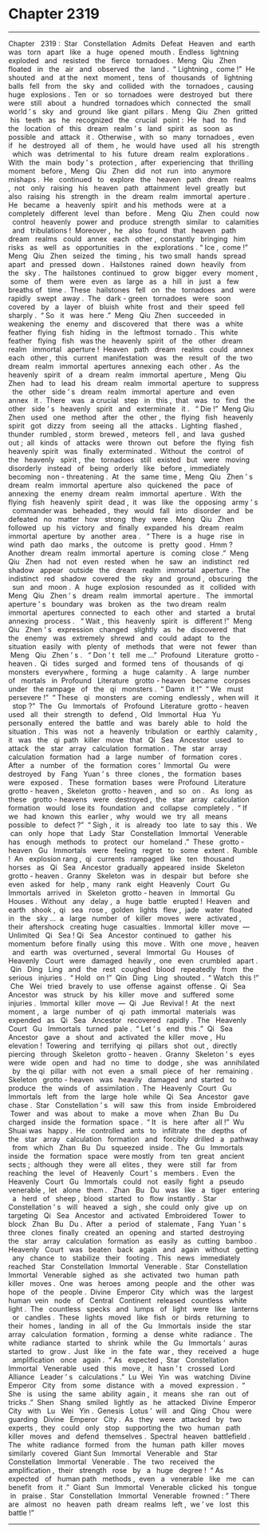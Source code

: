 
# Chapter 2319


---

Chapter ‌ ‌ 2319 :‌ ‌ Star ‌ ‌ Constellation ‌ ‌ Admits ‌ ‌ Defeat ‌ ‌‌
Heaven ‌ ‌ and ‌ ‌ earth ‌ ‌ was ‌ ‌ torn ‌ ‌ apart ‌ ‌ like ‌ ‌ a ‌ ‌ huge ‌ ‌ opened ‌ ‌ mouth .‌ ‌ Endless ‌ ‌ lightning ‌ ‌ exploded ‌ ‌ and ‌ ‌ resisted ‌ ‌ the ‌ ‌ fierce ‌ ‌ tornadoes .‌ ‌‌
Meng ‌ ‌ Qiu ‌ ‌ Zhen ‌ ‌ floated ‌ ‌ in ‌ ‌ the ‌ ‌ air ‌ ‌ and ‌ ‌ observed ‌ ‌ the ‌ ‌ land .‌ ‌‌
“ Lightning ,‌ ‌ come !”‌ ‌ He ‌ ‌ shouted ‌ ‌ and ‌ ‌ at ‌ ‌ the ‌ ‌ next ‌ ‌ moment ,‌ ‌ tens ‌ ‌ of ‌ ‌ thousands ‌ ‌ of ‌ ‌ lightning ‌ ‌ balls ‌ ‌ fell ‌ ‌ from ‌ ‌ the ‌ ‌ sky ‌ ‌ and ‌ ‌ collided ‌ ‌ with ‌ ‌ the ‌ ‌ tornadoes ,‌ ‌ causing ‌ ‌ huge ‌ ‌ explosions .‌ ‌‌
Ten ‌ ‌ or ‌ ‌ so ‌ ‌ tornadoes ‌ ‌ were ‌ ‌ destroyed ‌ ‌ but ‌ ‌ there ‌ ‌ were ‌ ‌ still ‌ ‌ about ‌ ‌ a ‌ ‌ hundred ‌ ‌ tornadoes ‌ ‌ which ‌ ‌ connected ‌ ‌ the ‌ ‌ small ‌ ‌ world ’ s ‌ ‌ sky ‌ ‌ and ‌ ‌ ground ‌ ‌ like ‌ ‌ giant ‌ ‌ pillars .‌ ‌‌
Meng ‌ ‌ Qiu ‌ ‌ Zhen ‌ ‌ gritted ‌ ‌ his ‌ ‌ teeth ‌ ‌ as ‌ ‌ he ‌ ‌ recognized ‌ ‌ the ‌ ‌ crucial ‌ ‌ point :‌ ‌ He ‌ ‌ had ‌ ‌ to ‌ ‌ find ‌ ‌ the ‌ ‌ location ‌ ‌ of ‌ ‌ this ‌ ‌ dream ‌ ‌ realm ’ s ‌ ‌ land ‌ ‌ spirit ‌ ‌ as ‌ ‌ soon ‌ ‌ as ‌ ‌ possible ‌ ‌ and ‌ ‌ attack ‌ ‌ it .‌ ‌ Otherwise ,‌ ‌ with ‌ ‌ so ‌ ‌ many ‌ ‌ tornadoes ,‌ ‌ even ‌ ‌ if ‌ ‌ he ‌ ‌ destroyed ‌ ‌ all ‌ ‌ of ‌ ‌ them ,‌ ‌ he ‌ ‌ would ‌ ‌ have ‌ ‌ used ‌ ‌ all ‌ ‌ his ‌ ‌ strength ‌ ‌ which ‌ ‌ was ‌ ‌ detrimental ‌ ‌ to ‌ ‌ his ‌ ‌ future ‌ ‌ dream ‌ ‌ realm ‌ ‌ explorations .‌ ‌‌
With ‌ ‌ the ‌ ‌ main ‌ ‌ body ’ s ‌ ‌ protection ,‌ ‌ after ‌ ‌ experiencing ‌ ‌ that ‌ ‌ thrilling ‌ ‌ moment ‌ ‌ before ,‌ ‌ Meng ‌ ‌ Qiu ‌ ‌ Zhen ‌ ‌ did ‌ ‌ not ‌ ‌ run ‌ ‌ into ‌ ‌ anymore ‌ ‌ mishaps .‌ ‌‌
He ‌ ‌ continued ‌ ‌ to ‌ ‌ explore ‌ ‌ the ‌ ‌ heaven ‌ ‌ path ‌ ‌ dream ‌ ‌ realms ,‌ ‌ not ‌ ‌ only ‌ ‌ raising ‌ ‌ his ‌ ‌ heaven ‌ ‌ path ‌ ‌ attainment ‌ ‌ level ‌ ‌ greatly ‌ ‌ but ‌ ‌ also ‌ ‌ raising ‌ ‌ his ‌ ‌ strength ‌ ‌ in ‌ ‌ the ‌ ‌ dream ‌ ‌ realm ‌ ‌ immortal ‌ ‌ aperture .‌ ‌ He ‌ ‌ became ‌ ‌ a ‌ ‌ heavenly ‌ ‌ spirit ‌ ‌ and ‌ ‌ his ‌ ‌ methods ‌ ‌ were ‌ ‌ at ‌ ‌ a ‌ ‌ completely ‌ ‌ different ‌ ‌ level ‌ ‌ than ‌ ‌ before .‌ ‌ ‌‌
Meng ‌ ‌ Qiu ‌ ‌ Zhen ‌ ‌ could ‌ ‌ now ‌ ‌ control ‌ ‌ heavenly ‌ ‌ power ‌ ‌ and ‌ ‌ produce ‌ ‌ strength ‌ ‌ similar ‌ ‌ to ‌ ‌ calamities ‌ ‌ and ‌ ‌ tribulations !‌ ‌‌
Moreover ,‌ ‌ he ‌ ‌ also ‌ ‌ found ‌ ‌ that ‌ ‌ heaven ‌ ‌ path ‌ ‌ dream ‌ ‌ realms ‌ ‌ could ‌ ‌ annex ‌ ‌ each ‌ ‌ other ,‌ ‌ constantly ‌ ‌ bringing ‌ ‌ him ‌ ‌ risks ‌ ‌ as ‌ ‌ well ‌ ‌ as ‌ ‌ opportunities ‌ ‌ in ‌ ‌ the ‌ ‌ explorations .‌ ‌‌
“ Ice ,‌ ‌ come !”‌ ‌ Meng ‌ ‌ Qiu ‌ ‌ Zhen ‌ ‌ seized ‌ ‌ the ‌ ‌ timing ,‌ ‌ his ‌ ‌ two ‌ ‌ small ‌ ‌ hands ‌ ‌ spread ‌ ‌ apart ‌ ‌ and ‌ ‌ pressed ‌ ‌ down .‌ ‌
‌
Hailstones ‌ ‌ rained ‌ ‌ down ‌ ‌ heavily ‌ ‌ from ‌ ‌ the ‌ ‌ sky .‌ ‌‌
The ‌ ‌ hailstones ‌ ‌ continued ‌ ‌ to ‌ ‌ grow ‌ ‌ bigger ‌ ‌ every ‌ ‌ moment ,‌ ‌ some ‌ ‌ of ‌ ‌ them ‌ ‌ were ‌ ‌ even ‌ ‌ as ‌ ‌ large ‌ ‌ as ‌ ‌ a ‌ ‌ hill ‌ ‌ in ‌ ‌ just ‌ ‌ a ‌ ‌ few ‌ ‌ breaths ‌ ‌ of ‌ ‌ time .‌ ‌‌
These ‌ ‌ hailstones ‌ ‌ fell ‌ ‌ on ‌ ‌ the ‌ ‌ tornadoes ‌ ‌ and ‌ ‌ were ‌ ‌ rapidly ‌ ‌ swept ‌ ‌ away .‌ ‌‌
The ‌ ‌ dark - green ‌ ‌ tornadoes ‌ ‌ were ‌ ‌ soon ‌ ‌ covered ‌ ‌ by ‌ ‌ a ‌ ‌ layer ‌ ‌ of ‌ ‌ bluish ‌ ‌ white ‌ ‌ frost ‌ ‌ and ‌ ‌ their ‌ ‌ speed ‌ ‌ fell ‌ ‌ sharply .‌ ‌‌
“ So ‌ ‌ it ‌ ‌ was ‌ ‌ here .”‌ ‌ Meng ‌ ‌ Qiu ‌ ‌ Zhen ‌ ‌ succeeded ‌ ‌ in ‌ ‌ weakening ‌ ‌ the ‌ ‌ enemy ‌ ‌ and ‌ ‌ discovered ‌ ‌ that ‌ ‌ there ‌ ‌ was ‌ ‌ a ‌ ‌ white ‌ ‌ feather ‌ ‌ flying ‌ ‌ fish ‌ ‌ hiding ‌ ‌ in ‌ ‌ the ‌ ‌ leftmost ‌ ‌ tornado .‌ ‌‌
This ‌ ‌ white ‌ ‌ feather ‌ ‌ flying ‌ ‌ fish ‌ ‌ was ‌ ‌ the ‌ ‌ heavenly ‌ ‌ spirit ‌ ‌ of ‌ ‌ the ‌ ‌ other ‌ ‌ dream ‌ ‌ realm ‌ ‌ immortal ‌ ‌ aperture !‌ ‌‌
Heaven ‌ ‌ path ‌ ‌ dream ‌ ‌ realms ‌ ‌ could ‌ ‌ annex ‌ ‌ each ‌ ‌ other ,‌ ‌ this ‌ ‌ current ‌ ‌ manifestation ‌ ‌ was ‌ ‌ the ‌ ‌ result ‌ ‌ of ‌ ‌ the ‌ ‌ two ‌ ‌ dream ‌ ‌ realm ‌ ‌ immortal ‌ ‌ apertures ‌ ‌ annexing ‌ ‌ each ‌ ‌ other .‌ ‌ As ‌ ‌ the ‌ ‌ heavenly ‌ ‌ spirit ‌ ‌ of ‌ ‌ a ‌ ‌ dream ‌ ‌ realm ‌ ‌ immortal ‌ ‌ aperture ,‌ ‌ Meng ‌ ‌ Qiu ‌ ‌ Zhen ‌ ‌ had ‌ ‌ to ‌ ‌ lead ‌ ‌ his ‌ ‌ dream ‌ ‌ realm ‌ ‌ immortal ‌ ‌ aperture ‌ ‌ to ‌ ‌ suppress ‌ ‌ the ‌ ‌ other ‌ ‌ side ’ s ‌ ‌ dream ‌ ‌ realm ‌ ‌ immortal ‌ ‌ aperture ‌ ‌ and ‌ ‌ even ‌ ‌ annex ‌ ‌ it .‌ ‌‌
There ‌ ‌ was ‌ ‌ a ‌ ‌ crucial ‌ ‌ step ‌ ‌ in ‌ ‌ this ,‌ ‌ that ‌ ‌ was ‌ ‌ to ‌ ‌ find ‌ ‌ the ‌ ‌ other ‌ ‌ side ’ s ‌ ‌ heavenly ‌ ‌ spirit ‌ ‌ and ‌ ‌ exterminate ‌ ‌ it .‌ ‌
‌
“ Die !”‌ ‌ Meng ‌ ‌ Qiu ‌ ‌ Zhen ‌ ‌ used ‌ ‌ one ‌ ‌ method ‌ ‌ after ‌ ‌ the ‌ ‌ other ,‌ ‌ the ‌ ‌ flying ‌ ‌ fish ‌ ‌ heavenly ‌ ‌ spirit ‌ ‌ got ‌ ‌ dizzy ‌ ‌ from ‌ ‌ seeing ‌ ‌ all ‌ ‌ the ‌ ‌ attacks .‌ ‌‌
Lighting ‌ ‌ flashed ,‌ ‌ thunder ‌ ‌ rumbled ,‌ ‌ storm ‌ ‌ brewed ,‌ ‌ meteors ‌ ‌ fell ,‌ ‌ and ‌ ‌ lava ‌ ‌ gushed ‌ ‌ out ;‌ ‌ all ‌ ‌ kinds ‌ ‌ of ‌ ‌ attacks ‌ ‌ were ‌ ‌ thrown ‌ ‌ out ‌ ‌ before ‌ ‌ the ‌ ‌ flying ‌ ‌ fish ‌ ‌ heavenly ‌ ‌ spirit ‌ ‌ was ‌ ‌ finally ‌ ‌ exterminated .‌ ‌‌
Without ‌ ‌ the ‌ ‌ control ‌ ‌ of ‌ ‌ the ‌ ‌ heavenly ‌ ‌ spirit ,‌ ‌ the ‌ ‌ tornadoes ‌ ‌ still ‌ ‌ existed ‌ ‌ but ‌ ‌ were ‌ ‌ moving ‌ ‌ disorderly ‌ ‌ instead ‌ ‌ of ‌ ‌ being ‌ ‌ orderly ‌ ‌ like ‌ ‌ before ,‌ ‌ immediately ‌ ‌ becoming ‌ ‌ non - threatening .‌ ‌‌
At ‌ ‌ the ‌ ‌ same ‌ ‌ time ,‌ ‌ Meng ‌ ‌ Qiu ‌ ‌ Zhen ’ s ‌ ‌ dream ‌ ‌ realm ‌ ‌ immortal ‌ ‌ aperture ‌ ‌ also ‌ ‌ quickened ‌ ‌ the ‌ ‌ pace ‌ ‌ of ‌ ‌ annexing ‌ ‌ the ‌ ‌ enemy ‌ ‌ dream ‌ ‌ realm ‌ ‌ immortal ‌ ‌ aperture .‌ ‌‌
With ‌ ‌ the ‌ ‌ flying ‌ ‌ fish ‌ ‌ heavenly ‌ ‌ spirit ‌ ‌ dead ,‌ ‌ it ‌ ‌ was ‌ ‌ like ‌ ‌ the ‌ ‌ opposing ‌ ‌ army ’ s ‌ ‌ commander ‌ ‌ was ‌ ‌ beheaded ,‌ ‌ they ‌ ‌ would ‌ ‌ fall ‌ ‌ into ‌ ‌ disorder ‌ ‌ and ‌ ‌ be ‌ ‌ defeated ‌ ‌ no ‌ ‌ matter ‌ ‌ how ‌ ‌ strong ‌ ‌ they ‌ ‌ were .‌ ‌‌
Meng ‌ ‌ Qiu ‌ ‌ Zhen ‌ ‌ followed ‌ ‌ up ‌ ‌ his ‌ ‌ victory ‌ ‌ and ‌ ‌ finally ‌ ‌ expanded ‌ ‌ his ‌ ‌ dream ‌ ‌ realm ‌ ‌ immortal ‌ ‌ aperture ‌ ‌ by ‌ ‌ another ‌ ‌ area .‌ ‌ ‌‌
“ There ‌ ‌ is ‌ ‌ a ‌ ‌ huge ‌ ‌ rise ‌ ‌ in ‌ ‌ wind ‌ ‌ path ‌ ‌ dao ‌ ‌ marks ,‌ ‌ the ‌ ‌ outcome ‌ ‌ is ‌ ‌ pretty ‌ ‌ good .‌ ‌ Hmm ?‌ ‌ Another ‌ ‌ dream ‌ ‌ realm ‌ ‌ immortal ‌ ‌ aperture ‌ ‌ is ‌ ‌ coming ‌ ‌ close .”‌ ‌ Meng ‌ ‌ Qiu ‌ ‌ Zhen ‌ ‌ had ‌ ‌ not ‌ ‌ even ‌ ‌ rested ‌ ‌ when ‌ ‌ he ‌ ‌ saw ‌ ‌ an ‌ ‌ indistinct ‌ ‌ red ‌ ‌ shadow ‌ ‌ appear ‌ ‌ outside ‌ ‌ the ‌ ‌ dream ‌ ‌ realm ‌ ‌ immortal ‌ ‌ aperture .‌ ‌‌
The ‌ ‌ indistinct ‌ ‌ red ‌ ‌ shadow ‌ ‌ covered ‌ ‌ the ‌ ‌ sky ‌ ‌ and ‌ ‌ ground ,‌ ‌ obscuring ‌ ‌ the ‌ ‌ sun ‌ ‌ and ‌ ‌ moon .‌ ‌ A ‌ ‌ huge ‌ ‌ explosion ‌ ‌ resounded ‌ ‌ as ‌ ‌ it ‌ ‌ collided ‌ ‌ with ‌ ‌ Meng ‌ ‌ Qiu ‌ ‌ Zhen ’ s ‌ ‌ dream ‌ ‌ realm ‌ ‌ immortal ‌ ‌ aperture .‌ ‌ ‌‌
The ‌ ‌ immortal ‌ ‌ aperture ’ s ‌ ‌ boundary ‌ ‌ was ‌ ‌ broken ‌ ‌ as ‌ ‌ the ‌ ‌ two ‌ ‌ dream ‌ ‌ realm ‌ ‌ immortal ‌ ‌ apertures ‌ ‌ connected ‌ ‌ to ‌ ‌ each ‌ ‌ other ‌ ‌ and ‌ ‌ started ‌ ‌ a ‌ ‌ brutal ‌ ‌ annexing ‌ ‌ process .‌ ‌ ‌‌
“ Wait ,‌ ‌ this ‌ ‌ heavenly ‌ ‌ spirit ‌ ‌ is ‌ ‌ different !”‌ ‌ Meng ‌ ‌ Qiu ‌ ‌ Zhen ’ s ‌ ‌ expression ‌ ‌ changed ‌ ‌ slightly ‌ ‌ as ‌ ‌ he ‌ ‌ discovered ‌ ‌ that ‌ ‌ the ‌ ‌ enemy ‌ ‌ was ‌ ‌ extremely ‌ ‌ shrewd ‌ ‌ and ‌ ‌ could ‌ ‌ adapt ‌ ‌ to ‌ ‌ the ‌ ‌ situation ‌ ‌ easily ‌ ‌ with ‌ ‌ plenty ‌ ‌ of ‌ ‌ methods ‌ ‌ that ‌ ‌ were ‌ ‌ not ‌ ‌ fewer ‌ ‌ than ‌ ‌ Meng ‌ ‌ Qiu ‌ ‌ Zhen ’ s .‌ ‌ ‌‌
“ Don ’ t ‌ ‌ tell ‌ ‌ me …”‌ ‌‌
Profound ‌ ‌ Literature ‌ ‌ grotto - heaven .‌ ‌‌
Qi ‌ ‌ tides ‌ ‌ surged ‌ ‌ and ‌ ‌ formed ‌ ‌ tens ‌ ‌ of ‌ ‌ thousands ‌ ‌ of ‌ ‌ qi ‌ ‌ monsters ‌ ‌ everywhere ,‌ ‌ forming ‌ ‌ a ‌ ‌ huge ‌ ‌ calamity .‌ ‌‌
A ‌ ‌ large ‌ ‌ number ‌ ‌ of ‌ ‌ mortals ‌ ‌ in ‌ ‌ Profound ‌ ‌ Literature ‌ ‌ grotto - heaven ‌ ‌ became ‌ ‌ corpses ‌ ‌ under ‌ ‌ the ‌ ‌ rampage ‌ ‌ of ‌ ‌ the ‌ ‌ qi ‌ ‌ monsters .‌ ‌‌
“ Damn ‌ ‌ it !”‌ ‌‌
“ We ‌ ‌ must ‌ ‌ persevere !”‌ ‌‌
“ These ‌ ‌ qi ‌ ‌ monsters ‌ ‌ are ‌ ‌ coming ‌ ‌ endlessly ,‌ ‌ when ‌ ‌ will ‌ ‌ it ‌ ‌ stop ?”‌ ‌‌
The ‌ ‌ Gu ‌ ‌ Immortals ‌ ‌ of ‌ ‌ Profound ‌ ‌ Literature ‌ ‌ grotto - heaven ‌ ‌ used ‌ ‌ all ‌ ‌ their ‌ ‌ strength ‌ ‌ to ‌ ‌ defend ,‌ ‌ Old ‌ ‌ Immortal ‌ ‌ Hua ‌ ‌ Yu ‌ ‌ personally ‌ ‌ entered ‌ ‌ the ‌ ‌ battle ‌ ‌ and ‌ ‌ was ‌ ‌ barely ‌ ‌ able ‌ ‌ to ‌ ‌ hold ‌ ‌ the ‌ ‌ situation .‌ ‌‌
This ‌ ‌ was ‌ ‌ not ‌ ‌ a ‌ ‌ heavenly ‌ ‌ tribulation ‌ ‌ or ‌ ‌ earthly ‌ ‌ calamity ,‌ ‌ it ‌ ‌ was ‌ ‌ the ‌ ‌ qi ‌ ‌ path ‌ ‌ killer ‌ ‌ move ‌ ‌ that ‌ ‌ Qi ‌ ‌ Sea ‌ ‌ Ancestor ‌ ‌ used ‌ ‌ to ‌ ‌ attack ‌ ‌ the ‌ ‌ star ‌ ‌ array ‌ ‌ calculation ‌ ‌ formation .‌ ‌‌
The ‌ ‌ star ‌ ‌ array ‌ ‌ calculation ‌ ‌ formation ‌ ‌ had ‌ ‌ a ‌ ‌ large ‌ ‌ number ‌ ‌ of ‌ ‌ formation ‌ ‌ cores .‌ ‌ After ‌ ‌ a ‌ ‌ number ‌ ‌ of ‌ ‌ the ‌ ‌ formation ‌ ‌ cores ’‌ ‌ Immortal ‌ ‌ Gu ‌ ‌ were ‌ ‌ destroyed ‌ ‌ by ‌ ‌ Fang ‌ ‌ Yuan ’ s ‌ ‌ three ‌ ‌ clones ,‌ ‌ the ‌ ‌ formation ‌ ‌ bases ‌ ‌ were ‌ ‌ exposed .‌ ‌ ‌‌
These ‌ ‌ formation ‌ ‌ bases ‌ ‌ were ‌ ‌ Profound ‌ ‌ Literature ‌ ‌ grotto - heaven ,‌ ‌ Skeleton ‌ ‌ grotto - heaven ,‌ ‌ and ‌ ‌ so ‌ ‌ on .‌ ‌
‌
As ‌ ‌ long ‌ ‌ as ‌ ‌ these ‌ ‌ grotto - heavens ‌ ‌ were ‌ ‌ destroyed ,‌ ‌ the ‌ ‌ star ‌ ‌ array ‌ ‌ calculation ‌ ‌ formation ‌ ‌ would ‌ ‌ lose ‌ ‌ its ‌ ‌ foundation ‌ ‌ and ‌ ‌ collapse ‌ ‌ completely .‌ ‌‌
“ If ‌ ‌ we ‌ ‌ had ‌ ‌ known ‌ ‌ this ‌ ‌ earlier ,‌ ‌ why ‌ ‌ would ‌ ‌ we ‌ ‌ try ‌ ‌ all ‌ ‌ means ‌ ‌ possible ‌ ‌ to ‌ ‌ defect ?”‌ ‌‌
“ Sigh ,‌ ‌ it ‌ ‌ is ‌ ‌ already ‌ ‌ too ‌ ‌ late ‌ ‌ to ‌ ‌ say ‌ ‌ this .‌ ‌ We ‌ ‌ can ‌ ‌ only ‌ ‌ hope ‌ ‌ that ‌ ‌ Lady ‌ ‌ Star ‌ ‌ Constellation ‌ ‌ Immortal ‌ ‌ Venerable ‌ ‌ has ‌ ‌ enough ‌ ‌ methods ‌ ‌ to ‌ ‌ protect ‌ ‌ our ‌ ‌ homeland .”‌ ‌‌
These ‌ ‌ grotto - heaven ‌ ‌ Gu ‌ ‌ Immortals ‌ ‌ were ‌ ‌ feeling ‌ ‌ regret ‌ ‌ to ‌ ‌ some ‌ ‌ extent .‌ ‌‌
Rumble !‌ ‌‌
An ‌ ‌ explosion ‌ ‌ rang ,‌ ‌ qi ‌ ‌ currents ‌ ‌ rampaged ‌ ‌ like ‌ ‌ ten ‌ ‌ thousand ‌ ‌ horses ‌ ‌ as ‌ ‌ Qi ‌ ‌ Sea ‌ ‌ Ancestor ‌ ‌ gradually ‌ ‌ appeared ‌ ‌ inside ‌ ‌ Skeleton ‌ ‌ grotto - heaven .‌ ‌‌
Granny ‌ ‌ Skeleton ‌ ‌ was ‌ ‌ in ‌ ‌ despair ‌ ‌ but ‌ ‌ before ‌ ‌ she ‌ ‌ even ‌ ‌ asked ‌ ‌ for ‌ ‌ help ,‌ ‌ many ‌ ‌ rank ‌ ‌ eight ‌ ‌ Heavenly ‌ ‌ Court ‌ ‌ Gu ‌ ‌ Immortals ‌ ‌ arrived ‌ ‌ in ‌ ‌ Skeleton ‌ ‌ grotto - heaven ‌ ‌ in ‌ ‌ Immortal ‌ ‌ Gu ‌ ‌ Houses .‌ ‌‌
Without ‌ ‌ any ‌ ‌ delay ,‌ ‌ a ‌ ‌ huge ‌ ‌ battle ‌ ‌ erupted !‌ ‌‌
Heaven ‌ ‌ and ‌ ‌ earth ‌ ‌ shook ,‌ ‌ qi ‌ ‌ sea ‌ ‌ rose ,‌ ‌ golden ‌ ‌ lights ‌ ‌ flew ,‌ ‌ jade ‌ ‌ water ‌ ‌ floated ‌ ‌ in ‌ ‌ the ‌ ‌ sky …‌ ‌ a ‌ ‌ large ‌ ‌ number ‌ ‌ of ‌ ‌ killer ‌ ‌ moves ‌ ‌ were ‌ ‌ activated ,‌ ‌ their ‌ ‌ aftershock ‌ ‌ creating ‌ ‌ huge ‌ ‌ casualties .‌ ‌‌
Immortal ‌ ‌ killer ‌ ‌ move ‌ ‌—‌ ‌ Unlimited ‌ ‌ Qi ‌ ‌ Sea !‌ ‌‌
Qi ‌ ‌ Sea ‌ ‌ Ancestor ‌ ‌ continued ‌ ‌ to ‌ ‌ gather ‌ ‌ his ‌ ‌ momentum ‌ ‌ before ‌ ‌ finally ‌ ‌ using ‌ ‌ this ‌ ‌ move .‌ ‌‌
With ‌ ‌ one ‌ ‌ move ,‌ ‌ heaven ‌ ‌ and ‌ ‌ earth ‌ ‌ was ‌ ‌ overturned ,‌ ‌ several ‌ ‌ Immortal ‌ ‌ Gu ‌ ‌ Houses ‌ ‌ of ‌ ‌ Heavenly ‌ ‌ Court ‌ ‌ were ‌ ‌ damaged ‌ ‌ heavily ,‌ ‌ one ‌ ‌ even ‌ ‌ crumbled ‌ ‌ apart .‌ ‌‌
Qin ‌ ‌ Ding ‌ ‌ Ling ‌ ‌ and ‌ ‌ the ‌ ‌ rest ‌ ‌ coughed ‌ ‌ blood ‌ ‌ repeatedly ‌ ‌ from ‌ ‌ the ‌ ‌ serious ‌ ‌ injuries .‌ ‌‌
“ Hold ‌ ‌ on !”‌ ‌ Qin ‌ ‌ Ding ‌ ‌ Ling ‌ ‌ shouted .‌ ‌‌
“ Watch ‌ ‌ this !”‌ ‌ Che ‌ ‌ Wei ‌ ‌ tried ‌ ‌ bravely ‌ ‌ to ‌ ‌ use ‌ ‌ offense ‌ ‌ against ‌ ‌ offense .‌ ‌‌
Qi ‌ ‌ Sea ‌ ‌ Ancestor ‌ ‌ was ‌ ‌ struck ‌ ‌ by ‌ ‌ his ‌ ‌ killer ‌ ‌ move ‌ ‌ and ‌ ‌ suffered ‌ ‌ some ‌ ‌ injuries .‌ ‌‌
Immortal ‌ ‌ killer ‌ ‌ move ‌ ‌—‌ ‌ Qi ‌ ‌ Jue ‌ ‌ Revival !‌ ‌‌
At ‌ ‌ the ‌ ‌ next ‌ ‌ moment ,‌ ‌ a ‌ ‌ large ‌ ‌ number ‌ ‌ of ‌ ‌ qi ‌ ‌ path ‌ ‌ immortal ‌ ‌ materials ‌ ‌ was ‌ ‌ expended ‌ ‌ as ‌ ‌ Qi ‌ ‌ Sea ‌ ‌ Ancestor ‌ ‌ recovered ‌ ‌ rapidly .‌ ‌‌
The ‌ ‌ Heavenly ‌ ‌ Court ‌ ‌ Gu ‌ ‌ Immortals ‌ ‌ turned ‌ ‌ pale .‌ ‌‌
“ Let ’ s ‌ ‌ end ‌ ‌ this .”‌ ‌‌
Qi ‌ ‌ Sea ‌ ‌ Ancestor ‌ ‌ gave ‌ ‌ a ‌ ‌ shout ‌ ‌ and ‌ ‌ activated ‌ ‌ the ‌ ‌ killer ‌ ‌ move ,‌ ‌ Hu ‌ ‌ elevation !‌ ‌‌
Towering ‌ ‌ and ‌ ‌ terrifying ‌ ‌ qi ‌ ‌ pillars ‌ ‌ shot ‌ ‌ out ,‌ ‌ directly ‌ ‌ piercing ‌ ‌ through ‌ ‌ Skeleton ‌ ‌ grotto - heaven .‌ ‌‌
Granny ‌ ‌ Skeleton ’ s ‌ ‌ eyes ‌ ‌ were ‌ ‌ wide ‌ ‌ open ‌ ‌ and ‌ ‌ had ‌ ‌ no ‌ ‌ time ‌ ‌ to ‌ ‌ dodge ,‌ ‌ she ‌ ‌ was ‌ ‌ annihilated ‌ ‌ by ‌ ‌ the ‌ ‌ qi ‌ ‌ pillar ‌ ‌ with ‌ ‌ not ‌ ‌ even ‌ ‌ a ‌ ‌ small ‌ ‌ piece ‌ ‌ of ‌ ‌ her ‌ ‌ remaining .‌ ‌‌
Skeleton ‌ ‌ grotto - heaven ‌ ‌ was ‌ ‌ heavily ‌ ‌ damaged ‌ ‌ and ‌ ‌ started ‌ ‌ to ‌ ‌ produce ‌ ‌ the ‌ ‌ winds ‌ ‌ of ‌ ‌ assimilation .‌ ‌‌
The ‌ ‌ Heavenly ‌ ‌ Court ‌ ‌ Gu ‌ ‌ Immortals ‌ ‌ left ‌ ‌ from ‌ ‌ the ‌ ‌ large ‌ ‌ hole ‌ ‌ while ‌ ‌ Qi ‌ ‌ Sea ‌ ‌ Ancestor ‌ ‌ gave ‌ ‌ chase .‌ ‌‌
Star ‌ ‌ Constellation ’ s ‌ ‌ will ‌ ‌ saw ‌ ‌ this ‌ ‌ from ‌ ‌ inside ‌ ‌ Embroidered ‌ ‌ Tower ‌ ‌ and ‌ ‌ was ‌ ‌ about ‌ ‌ to ‌ ‌ make ‌ ‌ a ‌ ‌ move ‌ ‌ when ‌ ‌ Zhan ‌ ‌ Bu ‌ ‌ Du ‌ ‌ charged ‌ ‌ inside ‌ ‌ the ‌ ‌ formation ‌ ‌ space .‌ ‌‌
“ It ‌ ‌ is ‌ ‌ here ‌ ‌ after ‌ ‌ all !”‌ ‌ Wu ‌ ‌ Shuai ‌ ‌ was ‌ ‌ happy .‌ ‌‌
He ‌ ‌ controlled ‌ ‌ ants ‌ ‌ to ‌ ‌ infiltrate ‌ ‌ the ‌ ‌ depths ‌ ‌ of ‌ ‌ the ‌ ‌ star ‌ ‌ array ‌ ‌ calculation ‌ ‌ formation ‌ ‌ and ‌ ‌ forcibly ‌ ‌ drilled ‌ ‌ a ‌ ‌ pathway ‌ ‌ from ‌ ‌ which ‌ ‌ Zhan ‌ ‌ Bu ‌ ‌ Du ‌ ‌ squeezed ‌ ‌ inside .‌ ‌‌
The ‌ ‌ Gu ‌ ‌ Immortals ‌ ‌ inside ‌ ‌ the ‌ ‌ formation ‌ ‌ space ‌ ‌ were ‌ ‌ mostly ‌ ‌ from ‌ ‌ ten ‌ ‌ great ‌ ‌ ancient ‌ ‌ sects ;‌ ‌ although ‌ ‌ they ‌ ‌ were ‌ ‌ all ‌ ‌ elites ,‌ ‌ they ‌ ‌ were ‌ ‌ still ‌ ‌ far ‌ ‌ from ‌ ‌ reaching ‌ ‌ the ‌ ‌ level ‌ ‌ of ‌ ‌ Heavenly ‌ ‌ Court ’ s ‌ ‌ members .‌ ‌‌
Even ‌ ‌ the ‌ ‌ Heavenly ‌ ‌ Court ‌ ‌ Gu ‌ ‌ Immortals ‌ ‌ could ‌ ‌ not ‌ ‌ easily ‌ ‌ fight ‌ ‌ a ‌ ‌ pseudo ‌ ‌ venerable ,‌ ‌ let ‌ ‌ alone ‌ ‌ them .‌ ‌
‌
Zhan ‌ ‌ Bu ‌ ‌ Du ‌ ‌ was ‌ ‌ like ‌ ‌ a ‌ ‌ tiger ‌ ‌ entering ‌ ‌ a ‌ ‌ herd ‌ ‌ of ‌ ‌ sheep ,‌ ‌ blood ‌ ‌ started ‌ ‌ to ‌ ‌ flow ‌ ‌ instantly .‌ ‌‌
Star ‌ ‌ Constellation ’ s ‌ ‌ will ‌ ‌ heaved ‌ ‌ a ‌ ‌ sigh ,‌ ‌ she ‌ ‌ could ‌ ‌ only ‌ ‌ give ‌ ‌ up ‌ ‌ on ‌ ‌ targeting ‌ ‌ Qi ‌ ‌ Sea ‌ ‌ Ancestor ‌ ‌ and ‌ ‌ activated ‌ ‌ Embroidered ‌ ‌ Tower ‌ ‌ to ‌ ‌ block ‌ ‌ Zhan ‌ ‌ Bu ‌ ‌ Du .‌ ‌‌
After ‌ ‌ a ‌ ‌ period ‌ ‌ of ‌ ‌ stalemate ,‌ ‌ Fang ‌ ‌ Yuan ’ s ‌ ‌ three ‌ ‌ clones ‌ ‌ finally ‌ ‌ created ‌ ‌ an ‌ ‌ opening ‌ ‌ and ‌ ‌ started ‌ ‌ destroying ‌ ‌ the ‌ ‌ star ‌ ‌ array ‌ ‌ calculation ‌ ‌ formation ‌ ‌ as ‌ ‌ easily ‌ ‌ as ‌ ‌ cutting ‌ ‌ bamboo .‌ ‌‌
Heavenly ‌ ‌ Court ‌ ‌ was ‌ ‌ beaten ‌ ‌ back ‌ ‌ again ‌ ‌ and ‌ ‌ again ‌ ‌ without ‌ ‌ getting ‌ ‌ any ‌ ‌ chance ‌ ‌ to ‌ ‌ stabilize ‌ ‌ their ‌ ‌ footing .‌ ‌‌
This ‌ ‌ news ‌ ‌ immediately ‌ ‌ reached ‌ ‌ Star ‌ ‌ Constellation ‌ ‌ Immortal ‌ ‌ Venerable .‌ ‌‌
Star ‌ ‌ Constellation ‌ ‌ Immortal ‌ ‌ Venerable ‌ ‌ sighed ‌ ‌ as ‌ ‌ she ‌ ‌ activated ‌ ‌ two ‌ ‌ human ‌ ‌ path ‌ ‌ killer ‌ ‌ moves .‌ ‌‌
One ‌ ‌ was ‌ ‌ heroes ‌ ‌ among ‌ ‌ people ‌ ‌ and ‌ ‌ the ‌ ‌ other ‌ ‌ was ‌ ‌ hope ‌ ‌ of ‌ ‌ the ‌ ‌ people .‌ ‌‌
Divine ‌ ‌ Emperor ‌ ‌ City ‌ ‌ which ‌ ‌ was ‌ ‌ the ‌ ‌ largest ‌ ‌ human ‌ ‌ vein ‌ ‌ node ‌ ‌ of ‌ ‌ Central ‌ ‌ Continent ‌ ‌ released ‌ ‌ countless ‌ ‌ white ‌ ‌ light .‌ ‌ The ‌ ‌ countless ‌ ‌ specks ‌ ‌ and ‌ ‌ lumps ‌ ‌ of ‌ ‌ light ‌ ‌ were ‌ ‌ like ‌ ‌ lanterns ‌ ‌ or ‌ ‌ candles .‌ ‌‌
These ‌ ‌ lights ‌ ‌ moved ‌ ‌ like ‌ ‌ fish ‌ ‌ or ‌ ‌ birds ‌ ‌ returning ‌ ‌ to ‌ ‌ their ‌ ‌ homes ,‌ ‌ landing ‌ ‌ in ‌ ‌ all ‌ ‌ of ‌ ‌ the ‌ ‌ Gu ‌ ‌ Immortals ‌ ‌ inside ‌ ‌ the ‌ ‌ star ‌ ‌ array ‌ ‌ calculation ‌ ‌ formation ,‌ ‌ forming ‌ ‌ a ‌ ‌ dense ‌ ‌ white ‌ ‌ radiance .‌ ‌‌
The ‌ ‌ white ‌ ‌ radiance ‌ ‌ started ‌ ‌ to ‌ ‌ shrink ‌ ‌ while ‌ ‌ the ‌ ‌ Gu ‌ ‌ Immortals ’‌ ‌ auras ‌ ‌ started ‌ ‌ to ‌ ‌ grow .‌ ‌‌
Just ‌ ‌ like ‌ ‌ in ‌ ‌ the ‌ ‌ fate ‌ ‌ war ,‌ ‌ they ‌ ‌ received ‌ ‌ a ‌ ‌ huge ‌ ‌ amplification ‌ ‌ once ‌ ‌ again .‌ ‌‌
“ As ‌ ‌ expected ,‌ ‌ Star ‌ ‌ Constellation ‌ ‌ Immortal ‌ ‌ Venerable ‌ ‌ used ‌ ‌ this ‌ ‌ move ,‌ ‌ it ‌ ‌ hasn ’ t ‌ ‌ crossed ‌ ‌ Lord ‌ ‌ Alliance ‌ ‌ Leader ’ s ‌ ‌ calculations .”‌ ‌ Lu ‌ ‌ Wei ‌ ‌ Yin ‌ ‌ was ‌ ‌ watching ‌ ‌ Divine ‌ ‌ Emperor ‌ ‌ City ‌ ‌ from ‌ ‌ some ‌ ‌ distance ‌ ‌ with ‌ ‌ a ‌ ‌ moved ‌ ‌ expression .‌ ‌‌
“ She ‌ ‌ is ‌ ‌ using ‌ ‌ the ‌ ‌ same ‌ ‌ ability ‌ ‌ again ,‌ ‌ it ‌ ‌ means ‌ ‌ she ‌ ‌ ran ‌ ‌ out ‌ ‌ of ‌ ‌ tricks .”‌ ‌ Shen ‌ ‌ Shang ‌ ‌ smiled ‌ ‌ lightly ‌ ‌ as ‌ ‌ he ‌ ‌ attacked ‌ ‌ Divine ‌ ‌ Emperor ‌ ‌ City ‌ ‌ with ‌ ‌ Lu ‌ ‌ Wei ‌ ‌ Yin .‌ ‌‌
Genesis ‌ ‌ Lotus ’‌ ‌ will ‌ ‌ and ‌ ‌ Qing ‌ ‌ Chou ‌ ‌ were ‌ ‌ guarding ‌ ‌ Divine ‌ ‌ Emperor ‌ ‌ City .‌ ‌ As ‌ ‌ they ‌ ‌ were ‌ ‌ attacked ‌ ‌ by ‌ ‌ two ‌ ‌ experts ,‌ ‌ they ‌ ‌ could ‌ ‌ only ‌ ‌ stop ‌ ‌ supporting ‌ ‌ the ‌ ‌ two ‌ ‌ human ‌ ‌ path ‌ ‌ killer ‌ ‌ moves ‌ ‌ and ‌ ‌ defend ‌ ‌ themselves .‌ ‌ ‌‌
Spectral ‌ ‌ heaven ‌ ‌ battlefield .‌ ‌‌
The ‌ ‌ white ‌ ‌ radiance ‌ ‌ formed ‌ ‌ from ‌ ‌ the ‌ ‌ human ‌ ‌ path ‌ ‌ killer ‌ ‌ moves ‌ ‌ similarly ‌ ‌ covered ‌ ‌ Giant ‌ ‌ Sun ‌ ‌ Immortal ‌ ‌ Venerable ‌ ‌ and ‌ ‌ Star ‌ ‌ Constellation ‌ ‌ Immortal ‌ ‌ Venerable .‌ ‌‌
The ‌ ‌ two ‌ ‌ received ‌ ‌ the ‌ ‌ amplification ,‌ ‌ their ‌ ‌ strength ‌ ‌ rose ‌ ‌ by ‌ ‌ a ‌ ‌ huge ‌ ‌ degree !‌ ‌‌
“ As ‌ ‌ expected ‌ ‌ of ‌ ‌ human ‌ ‌ path ‌ ‌ methods ,‌ ‌ even ‌ ‌ a ‌ ‌ venerable ‌ ‌ like ‌ ‌ me ‌ ‌ can ‌ ‌ benefit ‌ ‌ from ‌ ‌ it .”‌ ‌ Giant ‌ ‌ Sun ‌ ‌ Immortal ‌ ‌ Venerable ‌ ‌ clicked ‌ ‌ his ‌ ‌ tongue ‌ ‌ in ‌ ‌ praise .‌ ‌‌
Star ‌ ‌ Constellation ‌ ‌ Immortal ‌ ‌ Venerable ‌ ‌ frowned :‌ ‌” There ‌ ‌ are ‌ ‌ almost ‌ ‌ no ‌ ‌ heaven ‌ ‌ path ‌ ‌ dream ‌ ‌ realms ‌ ‌ left ,‌ ‌ we ’ ve ‌ ‌ lost ‌ ‌ this ‌ ‌ battle !”‌

---

